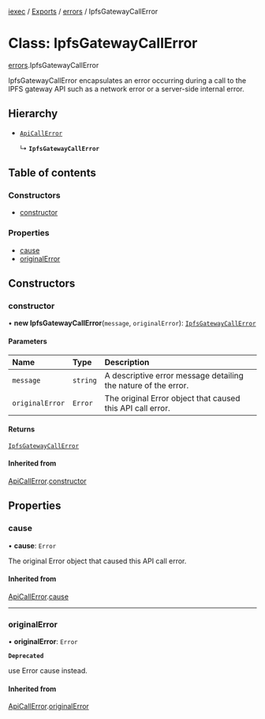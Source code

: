 [iexec](../README.md) / [Exports](../modules.md) / [errors](../modules/errors.md) / IpfsGatewayCallError

# Class: IpfsGatewayCallError

[errors](../modules/errors.md).IpfsGatewayCallError

IpfsGatewayCallError encapsulates an error occurring during a call to the IPFS gateway API such as a network error or a server-side internal error.

## Hierarchy

- [`ApiCallError`](errors.ApiCallError.md)

  ↳ **`IpfsGatewayCallError`**

## Table of contents

### Constructors

- [constructor](errors.IpfsGatewayCallError.md#constructor)

### Properties

- [cause](errors.IpfsGatewayCallError.md#cause)
- [originalError](errors.IpfsGatewayCallError.md#originalerror)

## Constructors

### constructor

• **new IpfsGatewayCallError**(`message`, `originalError`): [`IpfsGatewayCallError`](errors.IpfsGatewayCallError.md)

#### Parameters

| Name | Type | Description |
| :------ | :------ | :------ |
| `message` | `string` | A descriptive error message detailing the nature of the error. |
| `originalError` | `Error` | The original Error object that caused this API call error. |

#### Returns

[`IpfsGatewayCallError`](errors.IpfsGatewayCallError.md)

#### Inherited from

[ApiCallError](errors.ApiCallError.md).[constructor](errors.ApiCallError.md#constructor)

## Properties

### cause

• **cause**: `Error`

The original Error object that caused this API call error.

#### Inherited from

[ApiCallError](errors.ApiCallError.md).[cause](errors.ApiCallError.md#cause)

___

### originalError

• **originalError**: `Error`

**`Deprecated`**

use Error cause instead.

#### Inherited from

[ApiCallError](errors.ApiCallError.md).[originalError](errors.ApiCallError.md#originalerror)
